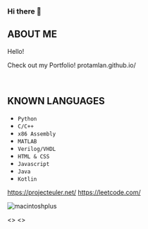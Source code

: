 ### Hi there 👋
<h2><b>ABOUT ME</b></h2>
<p>Hello!</p>
<p>Check out my Portfolio! protamlan.github.io/</p>
<br>
	
<h2><b>KNOWN LANGUAGES</b></h2>
<ul>
	<li><code>Python</code></li>
	<li><code>C/C++</code></li>
	<li><code>x86 Assembly</code></li>
	<li><code>MATLAB</code></li>
	<li><code>Verilog/VHDL</code></li>
	<li><code>HTML & CSS</code></li>
	<li><code>Javascript</code></li>
	<li><code>Java</code></li>
	<li><code>Kotlin</code></li>
</ul>

https://projecteuler.net/
https://leetcode.com/


![macintoshplus](https://user-images.githubusercontent.com/75819639/185818890-c1a82547-d483-43a1-88c0-8667070aa0ea.gif)



<>  <>
